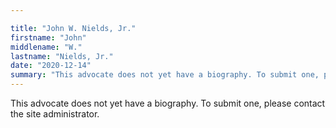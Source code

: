 ```yaml
---

title: "John W. Nields, Jr."
firstname: "John"
middlename: "W."
lastname: "Nields, Jr."
date: "2020-12-14"
summary: "This advocate does not yet have a biography. To submit one, please contact the site administrator."
---
```

This advocate does not yet have a biography. To submit one, please contact the site administrator.

